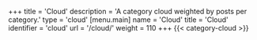 +++
title = 'Cloud'
description = 'A category cloud weighted by posts per category.'
type = 'cloud'
[menu.main]
name = 'Cloud'
title = 'Cloud'
identifier = 'cloud'
url = '/cloud/'
weight = 110
+++
{{< category-cloud >}}